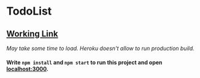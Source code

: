 # TodoList

## [Working Link](https://todo-sokolkov.herokuapp.com/)
*May take some time to load. Heroku doesn't allow to run production build.*

#### Write `npm install` and `npm start` to run this project and open [localhost:3000](http://localhost:3000).
